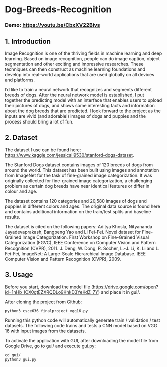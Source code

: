 # Dog-Breeds-Recognition

### Demo: https://youtu.be/CbxXV22Bjvs

## 1. Introduction
Image Recognition is one of the thriving fields in machine learning and deep learning. Based on image recognition, people can do image caption, object segmentation and other exciting and impressive researches. These techniques can then construct as machine learning foundations and develop into real-world applications that are used globally on all devices and platforms.

I’d like to train a neural network that recognizes and segments different breeds of dogs. After the neural network model is established, I put together the predicting model with an interface that enables users to upload their pictures of dogs, and shows some interesting facts and information about the dog breeds that are predicted. I look forward to the project as the inputs are vivid (and adorable!) images of dogs and puppies and the process should bring a lot of fun.

## 2. Dataset
The dataset I use can be found here: https://www.kaggle.com/jessicali9530/stanford-dogs-dataset.

The Stanford Dogs dataset contains images of 120 breeds of dogs from around the world. This dataset has been built using images and annotation from ImageNet for the task of fine-grained image categorization. It was originally collected for fine-grained image categorization, a challenging problem as certain dog breeds have near identical features or differ in colour and age.

The dataset contains 120 categories and 20,580 images of dogs and puppies in different colors and ages. The original data source is found here and contains additional information on the train/test splits and baseline results.

The dataset is cited on the following papers:
Aditya Khosla, Nityananda Jayadevaprakash, Bangpeng Yao and Li Fei-Fei. Novel dataset for Fine-Grained Image Categorization. First Workshop on Fine-Grained Visual Categorization (FGVC), IEEE Conference on Computer Vision and Pattern Recognition (CVPR), 2011.
J. Deng, W. Dong, R. Socher, L.-J. Li, K. Li and L. Fei-Fei, ImageNet: A Large-Scale Hierarchical Image Database. IEEE Computer Vision and Pattern Recognition (CVPR), 2009.

## 3. Usage
Before you start, download the model file (https://drive.google.com/open?id=1nHb_lOX0gtEZXRQDLo9KhkD3YeKdZ_7Y) and place it in gui/.

After cloning the project from Github:
```
python3 csce636_finalproject_vgg16.py
```
Running this python code will automatically generate train / validation / test datasets.
The following code trains and tests a CNN model based on VGG 16 with input images from the datasets.

To activate the application with GUI, after downloading the model file from Google Drive, go to gui/ and execute gui.py:
```
cd gui/
python3 gui.py
```
